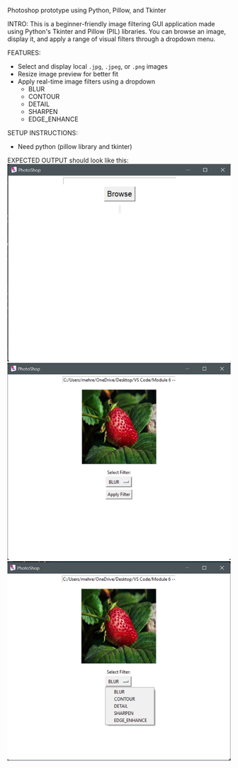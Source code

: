 Photoshop prototype using Python, Pillow, and Tkinter

INTRO:
    This is a beginner-friendly image filtering GUI application made using Python's Tkinter and Pillow (PIL) libraries. You can browse an image, display it, and apply a range of visual filters through a dropdown menu.

FEATURES: 
- Select and display local `.jpg`, `.jpeg`, or `.png` images
- Resize image preview for better fit
- Apply real-time image filters using a dropdown
  - BLUR
  - CONTOUR
  - DETAIL
  - SHARPEN
  - EDGE_ENHANCE

SETUP INSTRUCTIONS:
- Need python (pillow library and tkinter)

EXPECTED OUTPUT should look like this:
![alt text](image.png)
![alt text](image-1.png)
![alt text](image-2.png)
